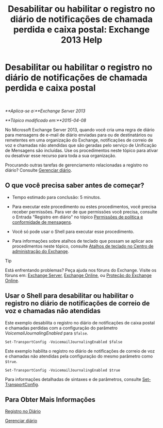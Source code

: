 ﻿---
title: 'Desabilitar ou habilitar o registro no diário de notificações de chamada perdida e caixa postal: Exchange 2013 Help'
TOCTitle: Desabilitar ou habilitar o registro no diário de notificações de chamada perdida e caixa postal
ms:assetid: 5164a92e-69e6-4339-b80c-0cfbf0dc0198
ms:mtpsurl: https://technet.microsoft.com/pt-br/library/Bb201690(v=EXCHG.150)
ms:contentKeyID: 50485578
ms.date: 05/22/2018
mtps_version: v=EXCHG.150
ms.translationtype: MT
---

# Desabilitar ou habilitar o registro no diário de notificações de chamada perdida e caixa postal

 

_**Aplica-se a:**Exchange Server 2013_

_**Tópico modificado em:**2015-04-08_

No Microsoft Exchange Server 2013, quando você cria uma regra de diário para mensagens de e-mail de diário enviadas para ou de destinatários ou remetentes em uma organização do Exchange, notificações de correio de voz e chamadas não atendidas que são geradas pelo serviço de Unificação de Mensagens são incluídas. Use os procedimentos neste tópico para ativar ou desativar esse recurso para toda a sua organização.

Procurando outras tarefas de gerenciamento relacionadas a registro no diário? Consulte [Gerenciar diário](manage-journaling-exchange-2013-help.md).

## O que você precisa saber antes de começar?

  - Tempo estimado para conclusão: 5 minutos.

  - Para executar este procedimento ou estes procedimentos, você precisa receber permissões. Para ver de que permissões você precisa, consulte o Entrada "Registro em diário" no tópico [Permissões de política e conformidade de mensagens](messaging-policy-and-compliance-permissions-exchange-2013-help.md).

  - Você só pode usar o Shell para executar esse procedimento.

  - Para informações sobre atalhos de teclado que possam se aplicar aos procedimentos neste tópico, consulte [Atalhos de teclado no Centro de administração do Exchange](keyboard-shortcuts-in-the-exchange-admin-center-exchange-online-protection-help.md).


> [!TIP]
> Está enfrentando problemas? Peça ajuda nos fóruns do Exchange. Visite os fóruns em: <A href="https://go.microsoft.com/fwlink/p/?linkid=60612">Exchange Server</A>, <A href="https://go.microsoft.com/fwlink/p/?linkid=267542">Exchange Online</A>, ou <A href="https://go.microsoft.com/fwlink/p/?linkid=285351">Proteção do Exchange Online</A>.



## Usar o Shell para desabilitar ou habilitar o registro no diário de notificações de correio de voz e chamadas não atendidas

Este exemplo desabilita o registro no diário de notificações de caixa postal e chamadas perdidas com a configuração do parâmetro *VoicemailJournalingEnabled* para `$false`.

    Set-TransportConfig -VoicemailJournalingEnabled $false

Este exemplo habilita o registro no diário de notificações de correio de voz e chamadas não atendidas pela configuração do mesmo parâmetro como `$true`.

    Set-TransportConfig -VoicemailJournalingEnabled $true

Para informações detalhadas de sintaxes e de parâmetros, consulte [Set-TransportConfig](https://technet.microsoft.com/pt-br/library/bb124151\(v=exchg.150\)).

## Para Obter Mais Informações

[Registro no Diário](journaling-exchange-2013-help.md)

[Gerenciar diário](manage-journaling-exchange-2013-help.md)

